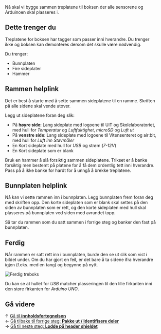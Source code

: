 Nå skal vi bygge sammen treplatene til boksen der alle sensorene og Arduinoen skal plasseres i.

## Dette trenger du

Treplatene for boksen har tagger som passer inni hverandre. Du trenger ikke og boksen kan demonteres dersom det skulle være nødvendig.

Du trenger:

* Bunnplaten
* Fire sideplater
* Hammer

## Rammen helplink

Det er best å starte med å sette sammen sideplatene til en ramme. Skriften på alle sidene skal vende utover.

Legg ut sideplatene foran deg slik:

* På **høyre side**: Lang sideplate med logoene til UiT og Skolelaboratoriet, med hull for *Temperatur og Luftfuktighet*, *microSD* og *Luft ut*
* På **venstre side**: Lang sideplate med logoene til Vitensenteret og air:bit, med hull for *Luft inn Støvmåler*
* En Kort sideplate med hull for *USB* og strøm (*7-12V*)
* En Kort sideplate som er blank

Bruk en hammer å slå forsiktig sammen sideplatene. Trikset er å banke forsiktig men bestemt på platene for å få dem ordentlig tett inni hverandre. Pass på å ikke banke for hardt for å unngå å brekke treplatene.

## Bunnplaten helplink

Nå kan vi sette rammen inn i bunnplaten. Legg bunnplaten frem foran deg med skriften opp. Den korte sideplaten som er blank skal settes på den siden av bunnplaten som er rett, og den korte sideplaten med hull skal plasseres på bunnplaten ved siden med avrundet topp.

Så tar du rammen som du satt sammen i forrige steg og banker den fast på bunnplaten.

## Ferdig

Når rammen er satt rett inn i bunnplaten, burde den se ut slik som vist i bildet under. Om du har gjort en feil, er det bare å ta sidene ifra hverandre igjen (f.eks. med en tang) og begynne på nytt.

![Ferdig treboks][casing-img]

Du kan se at hullet for *USB* matcher plasseringen til den lille firkanten inni den store firkanten for *Arduino UNO*.

## Gå videre

&uarr; [Gå til **innholdsfortegnelsen**][home]  
&larr; [Gå tilbake til forrige steg: **Pakke ut / Identifisere deler**][unboxing]  
&rarr; [Gå til neste steg: **Lodde på header shieldet**][shield]

[home]: Guide-Bygging-og-Lodding
[unboxing]: Pakke-ut-airbit-delene
[shield]: Lodde-header-shield

[casing-img]: img/airbit-casing-img.jpg
